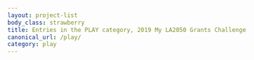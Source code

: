 ```yaml
---
layout: project-list
body_class: strawberry
title: Entries in the PLAY category, 2019 My LA2050 Grants Challenge
canonical_url: /play/
category: play
---
```

